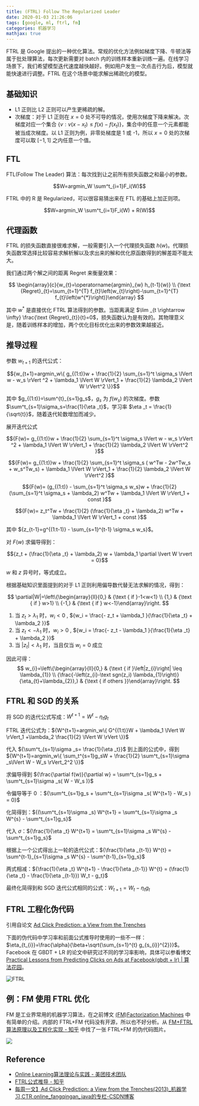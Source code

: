 ```yaml
---
title: (FTRL) Follow The Regularized Leader
date: 2020-01-03 21:26:06
tags: [google, ml, ftrl, fm]
categories: 机器学习
mathjax: true
---
```


FTRL 是 Google 提出的一种优化算法。常规的优化方法例如梯度下降、牛顿法等属于批处理算法，每次更新需要对 batch 内的训练样本重新训练一遍。在线学习场景下，我们希望模型迭代速度越快越好。例如用户发生一次点击行为后，模型就能快速进行调整。FTRL 在这个场景中能求解出稀疏化的模型。

## 基础知识

- L1 正则比 L2 正则可以产生更稀疏的解。
- 次梯度：对于 L1 正则在 $x=0$ 处不可导的情况，使用次梯度下降来解决。次梯度对应一个集合 $\{v: v(x-x_t) \le f(x)-f(x_t)\}$，集合中的任意一个元素都能被当成次梯度。以 L1 正则为例，非零处梯度是 1 或 -1，所以 $x=0$ 处的次梯度可以取 $[-1, 1]$ 之内任意一个值。

## FTL

FTL(Follow The Leader) 算法：每次找到让之前所有损失函数之和最小的参数。

$$W=argmin_W \sum^t_{i=1}F_i(W)$$

FTRL 中的 R 是 Regularized，可以很容易猜出来在 FTL 的基础上加正则项。

$$W=argmin_W \sum^t_{i=1}F_i(W) + R(W)$$


## 代理函数

FTRL 的损失函数直接很难求解，一般需要引入一个代理损失函数 $h(w)$。代理损失函数常选择比较容易求解析解以及求出来的解和优化原函数得到的解差距不能太大。

我们通过两个解之间的距离 Regret 来衡量效果：

$$
\begin{array}{c}{w_{t}=\operatorname{argmin}_{w} h_{t-1}(w)} \\ {\text {Regret}_{t}=\sum_{t=1}^{T} f_{t}\left(w_{t}\right)-\sum_{t=1}^{T} f_{t}\left(w^{*}\right)}\end{array}
$$

其中 $w^{*}$ 是直接优化 FTRL 算法得到的参数。当距离满足 $\lim _{t \rightarrow \infty} \frac{\text {Regret}_{t}}{t}=0$，损失函数认为是有效的。其物理意义是，随着训练样本的增加，两个优化目标优化出来的参数效果越接近。

## 推导过程

参数 $w_{t+1}$ 的迭代公式：

$${w_{t+1}=argmin_w\{ g_{(1:t)}w + \frac{1}{2} \sum_{s=1}^t \sigma_s \lVert w - w_s \rVert ^2   + \lambda_1 \lVert W \rVert_1 + \frac{1}{2} \lambda_2 \lVert W \rVert^2 \}}$$

其中 $g_{(1:t)}=\sum^{t}_{s=1}g_s$，$g_s$ 为 $f(w_s)$ 的次梯度。参数 $\sum^t_{s=1}\sigma_s=\frac{1}{\eta _t}$，学习率 $\eta _t = \frac{1}{\sqrt{t}}$，随着迭代轮数增加而减少。

展开迭代公式

$${F(w)=  g_{(1:t)}w + \frac{1}{2} \sum_{s=1}^t \sigma_s \lVert w - w_s \rVert ^2   + \lambda_1 \lVert W \rVert_1 + \frac{1}{2} \lambda_2 \lVert W \rVert^2 }$$

$${F(w)=  g_{(1:t)}w + \frac{1}{2} \sum_{s=1}^t \sigma_s ( w^Tw - 2w^Tw_s + w_s^Tw_s)   + \lambda_1 \lVert W \rVert_1 + \frac{1}{2} \lambda_2 \lVert W \rVert^2 }$$

$${F(w)=  (g_{(1:t)} - \sum_{s=1}^t \sigma_s w_s)w + \frac{1}{2} (\sum_{s=1}^t \sigma_s + \lambda_2) w^Tw   + \lambda_1 \lVert W \rVert_1 + const }$$

$${F(w)=  z_t^Tw + \frac{1}{2} (\frac{1}{\eta _t} + \lambda_2) w^Tw   + \lambda_1 \lVert W \rVert_1 + const }$$

其中 ${z_{t-1}=g^{(1:t-1)} - \sum_{s=1}^{t-1} \sigma_s w_s}$。

对 $F(w)$ 求偏导得到：

$${z_t + (\frac{1}{\eta _t} + \lambda_2) w + \lambda_1 \partial \lvert W \rvert = 0}$$

$w$ 和 $z$ 异号时，等式成立。

根据基础知识里面提到的对于 L1 正则利用偏导数代替无法求解的情况，得到：

$$
\partial|W|=\left\{\begin{array}{ll}{0,} & {\text { if }-1<w<1} \\ {1,} & {\text { if } w>1} \\ {-1,} & {\text { if } w<-1}\end{array}\right.
$$

1. 当 ${  z_t  > \lambda_1}$ 时，${w_i < 0}$ , ${w_i = \frac{- z_t + \lambda_1 }{\frac{1}{\eta _t} + \lambda_2 }}$
2. 当 ${  z_t < - \lambda_1}$ 时，${w_i > 0}$ , ${w_i = \frac{- z_t - \lambda_1 }{\frac{1}{\eta _t} + \lambda_2 }}$
3. 当 ${ \lvert z_t \rvert < \lambda_1}$ 时，当且仅当 ${w_i=0}$ 成立

因此可得：
$$
w_{i}=\left\{\begin{array}{ll}{0,} & {\text { if }\left|z_{i}\right| \leq \lambda_{1}} \\ {\frac{-\left(z_{i}-\text sgn(z_i) \lambda_{1}\right)}{\eta_{t}+\lambda_{2}},} & {\text { if others }}\end{array}\right.
$$

## FTRL 和 SGD 的关系

将 SGD 的迭代公式写成：${W^{t+1}=W^t - \eta _tg_t}$

FTRL 迭代公式为：${W^{t+1}=argmin_w\{ G^{(1:t)}W + \lambda_1 \lVert W \rVert_1 +\lambda_2 \frac{1}{2} \lVert W \rVert \}}$

代入 ${\sum^t_{s=1}\sigma _s= \frac{1}{\eta _t}}$ 到上面的公式中，得到 ${W^{t+1}=argmin_w\{ \sum_t^{s=1}g_sW + \frac{1}{2} \sum^t_{s=1}\sigma _s\lVert W - W_s \rVert_2^2 \}}$

求偏导得到 ${\frac{\partial f(w)}{\partial w} = \sum^t_{s=1}g_s +  \sum^t_{s=1}\sigma _s( W - W_s )}$

令偏导等于 0 ：${\sum^t_{s=1}g_s +  \sum^t_{s=1}\sigma _s( W^{t+1} - W_s ) = 0}$

化简得到：${(\sum^t_{s=1}\sigma _s) W^{t+1} = \sum^t_{s=1}\sigma _s W^{s} -  \sum^t_{s=1}g_s}$

代入 $\sigma$：${\frac{1}{\eta _t} W^{t+1} = \sum^t_{s=1}\sigma _s W^{s} -  \sum^t_{s=1}g_s}$

根据上一个公式得出上一轮的迭代公式：${\frac{1}{\eta _{t-1}} W^{t} = \sum^{t-1}_{s=1}\sigma _s W^{s} -  \sum^{t-1}_{s=1}g_s}$

两式相减：${\frac{1}{\eta _t} W^{t+1} - \frac{1}{\eta _{t-1}} W^{t} = (\frac{1}{\eta _t} - \frac{1}{\eta _{t-1}}) W_t - g_t}$

最终化简得到和 SGD 迭代公式相同的公式：${W_{t+1} = W_t - \eta_t g_t}$

## FTRL 工程化伪代码

引用自论文 [Ad Click Prediction: a View from the Trenches](https://static.googleusercontent.com/media/research.google.com/zh-CN//pubs/archive/41159.pdf)

下面的伪代码中学习率和前面公式推导时使用的一些不一样： $\eta_{t_{i}}=\frac{\alpha}{\beta+\sqrt{\sum_{s=1}^{t} g_{s_{i}}^{2}}}$。Facebook 在 GBDT + LR 的论文中研究过不同的学习率影响，具体可以参看博文 [Practical Lessons from Predicting Clicks on Ads at Facebook(gbdt + lr) | 算法花园](https://xiang578.com//post/media/gbdt_lr.html#%E5%AD%A6%E4%B9%A0%E7%8E%87%E9%80%89%E6%8B%A9)。

![FTRL](/file/15780559628822.jpg)


## 例：FM 使用 FTRL 优化

FM 是工业界常用的机器学习算法，在之前博文 [(FM)Factorization Machines](https://xiang578.com/post/fm.html) 中有简单的介绍。内部的 FTRL+FM 代码没有开源，所以也不好分析。从 [FM+FTRL算法原理以及工程化实现 - 知乎](https://zhuanlan.zhihu.com/p/58508137) 中找了一张 FTRL+FM 的伪代码图片。

![](/file/15780576261639.jpg)

## Reference

- [Online Learning算法理论与实践 - 美团技术团队](https://tech.meituan.com/2016/04/21/online-learning.html)
- [FTRL公式推导 - 知乎](https://zhuanlan.zhihu.com/p/32694097)
- [每周一文】Ad Click Prediction: a View from the Trenches(2013)_机器学习,CTR,online_fangqingan_java的专栏-CSDN博客](https://blog.csdn.net/fangqingan_java/article/details/51020653)

